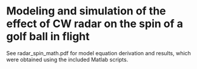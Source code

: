 # Modeling and simulation of the effect of CW radar on the spin of a golf ball in flight

See radar_spin_math.pdf for model equation derivation and results, which were obtained using the included Matlab scripts.